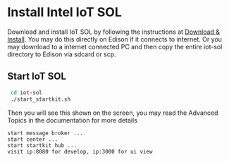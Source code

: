# Install Intel IoT SOL
Download and install IoT SOL by following the instructions at [Download & Install](#getstarted/setup/basic_installation). You may do this directly on Edison if it connects to internet. Or you may download to a internet connected PC and then copy the entire iot-sol directory to Edison via sdcard or scp. 

## Start IoT SOL
```bash
 cd iot-sol
 ./start_startkit.sh
```
Then you will see this shown on the screen, you may read the Advanced Topics in the documentation for more details
```
start message broker ...
start center ...
start startkit hub ...
visit ip:8080 for develop, ip:3000 for ui view
```
